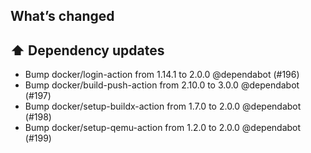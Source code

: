 ## What’s changed
## ⬆️ Dependency updates

- Bump docker/login-action from 1.14.1 to 2.0.0 @dependabot (#196)
- Bump docker/build-push-action from 2.10.0 to 3.0.0 @dependabot (#197)
- Bump docker/setup-buildx-action from 1.7.0 to 2.0.0 @dependabot (#198)
- Bump docker/setup-qemu-action from 1.2.0 to 2.0.0 @dependabot (#199)
